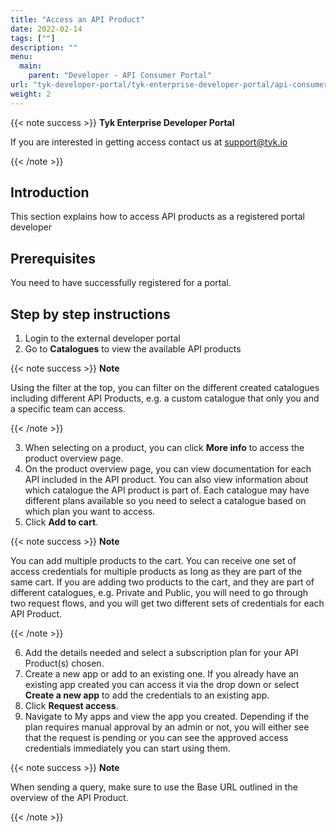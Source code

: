 ```yaml
---
title: "Access an API Product"
date: 2022-02-14
tags: [""]
description: ""
menu:
  main:
    parent: "Developer - API Consumer Portal"
url: "tyk-developer-portal/tyk-enterprise-developer-portal/api-consumer-portal/access-api-product"
weight: 2
---
```


{{< note success >}}
**Tyk Enterprise Developer Portal**

If you are interested in getting access contact us at [support@tyk.io](<mailto:support@tyk.io?subject=Tyk Enterprise Portal Beta>)

{{< /note >}}

## Introduction

This section explains how to access API products as a registered portal developer

## Prerequisites

You need to have successfully registered for a portal.

## Step by step instructions

1. Login to the external developer portal
2. Go to **Catalogues** to view the available API products

{{< note success >}}
**Note**

Using the filter at the top, you can filter on the different created catalogues including different API Products, e.g. a custom catalogue that only you and a specific team can access.

{{< /note >}}

3. When selecting on a product, you can click **More info** to access the product overview page.
4. On the product overview page, you can view documentation for each API included in the API product. You can also view information about which catalogue the API product is part of. Each catalogue may have different plans available so you need to select a catalogue based on which plan you want to access.
5. Click **Add to cart**.

{{< note success >}}
**Note**

You can add multiple products to the cart. You can receive one set of access credentials for multiple products as long as they are part of the same cart. If you are adding two products to the cart, and they are part of different catalogues, e.g. Private and Public, you will need to go through two request flows, and you will get two different sets of credentials for each API Product.

{{< /note >}}

6. Add the details needed and select a subscription plan for your  API Product(s) chosen.
7. Create a new app or add to an existing one. If you already have an existing app created you can access it via the drop down or select **Create a new app** to add the credentials to an existing app.
8. Click **Request access**.
9. Navigate to My apps and view the app you created. Depending if the plan requires manual approval by an admin or not, you will either see that the request is pending or you can see the approved access credentials immediately you can start using them.

{{< note success >}}
**Note**

When sending a query, make sure to use the Base URL outlined in the overview of the API Product.

{{< /note >}}
